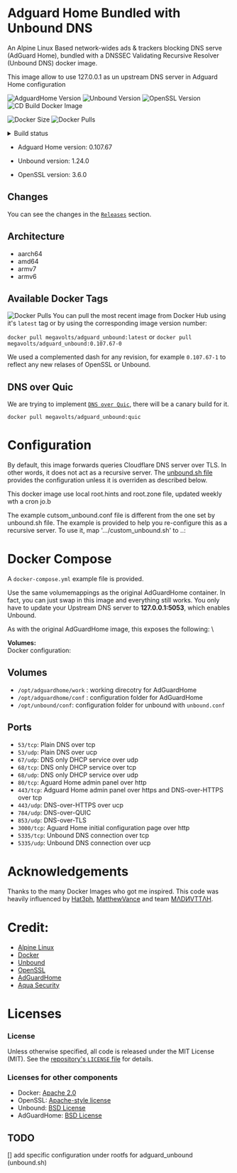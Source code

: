 Adguard Home Bundled with Unbound DNS
===========

An Alpine Linux Based network-wides ads & trackers blocking DNS serve (AdGuard Home), bundled with a DNSSEC Validating Recursive Resolver (Unbound DNS) docker image.

This image allow to use 127.0.0.1 as un upstream DNS server in Adguard Home configuration

![AdguardHome Version](https://img.shields.io/docker/v/megavolts/adguard_unbound?style=for-the-badge&label=megavolts/adguard_unbound)
![Unbound Version](https://img.shields.io/docker/v/megavolts/unbound?style=for-the-badge&label=megavolts/unbound)
![OpenSSL Version](https://img.shields.io/docker/v/megavolts/openssl-dockerbuildenv?style=for-the-badge&label=megavolts/openssl-dockerbuildenv)
![CD Build Docker Image](https://img.shields.io/github/actions/workflow/status/megavolts/adguard_unbound-docker/CD-30-tag_and_release.yaml?branch=main&style=for-the-badge&label=CD%20Build%20Docker%20Image)

![Docker Size](https://img.shields.io/docker/image-size/megavolts/adguard_unbound/latest?style=for-the-badge&label=Image%20%20Size)
![Docker Pulls](https://img.shields.io/docker/pulls/megavolts/adguard_unbound?style=for-the-badge&label=Image%20%20Pull)

<details> 
    
  <summary>Build status</summary><br>
  <!-- https://img.shields.io/badges/git-hub-actions-workflow-status -->

![CD Unbound Release Check](https://img.shields.io/github/actions/workflow/status/megavolts/adguard_unbound-docker/CD-10-upstream_release_check.yaml?branch=main&style=for-the-badge&label=CD%20Upstream%20Release%20Check)

![CD Build Docker Image](https://img.shields.io/github/actions/workflow/status/megavolts/adguard_unbound-docker/CD-20-build_adguard_unbound.yaml?branch=main&style=for-the-badge&label=CD%20Build%20Docker%20Image)

![CD Release Tag](https://img.shields.io/github/actions/workflow/status/megavolts/adguard_unbound-docker/CD-30-tag_and_release.yaml?branch=main&style=for-the-badge&label=CD%20Release%20Latest%20Tag)

<!-- ![CD Security Scan](https://img.shields.io/github/actions/workflow/status/megavolts/adguard_unbound-docker/CD-90-security_scan.yaml?branch=main&style=for-the-badge&label=CD%20Security%20Scan) -->

</details>

* Adguard Home version: 0.107.67

* Unbound version: 1.24.0

* OpenSSL version: 3.6.0

## Changes
You can see the changes in the [`Releases`](https://github.com/megavolts/adguard_unbound-docker/RELEASES.md) section.


## Architecture
- aarch64
- amd64
- armv7
- armv6


## Available Docker Tags
![Docker Pulls](https://img.shields.io/docker/pulls/megavolts/adguard_unbound)
 You can pull the most recent image from Docker Hub using it's `latest` tag or by using the corresponding image version number:

`docker pull megavolts/adguard_unbound:latest` or `docker pull megavolts/adguard_unbound:0.107.67-0`

We used a complemented dash for any revision, for example `0.107.67-1` to reflect any new relases of OpenSSL or Unbound. 

## DNS over Quic
We are trying to implement [`DNS over Quic`](https://unbound.docs.nlnetlabs.nl/en/latest/topics/privacy/dns-over-quic.html), there will be a canary build for it.

`docker pull megavolts/adguard_unbound:quic`

# Configuration
By default, this image forwards queries Cloudflare DNS server over TLS. In other words, it does not act as a recursive server. The [unbound.sh file]() provides the configuration unless it is overriden as described below. 

This docker image use local root.hints and root.zone file, updated weekly wth a cron jo.b

The example cutsom_unbound.conf file is different from the one set by unbound.sh file. The example is provided to help you re-configure this as a recursive server. To use it, map '.../custom_unbound.sh' to ..:

# Docker Compose
A `docker-compose.yml` example file is provided.

Use the same volumemappings as the original AdGuardHome container. In fact, you can just swap in this image and everything still works. You only have to update your Upstream DNS server to __127.0.0.1:5053__, which enables Unbound.

As with the original AdGuardHome image, this exposes the following: \

**Volumes:** \
Docker configuration:

## Volumes
* `/opt/adguardhome/work` : working direcotry for AdGuardHome
* `/opt/adguardhome/conf` : configuration folder for AdGuardHome
* `/opt/unbound/conf`: configuration folder for unbound with `unbound.conf`

## Ports
* `53/tcp`: Plain DNS over tcp
* `53/udp`: Plain DNS over ucp
* `67/udp`: DNS only DHCP service over udp
* `68/tcp`: DNS only DHCP service over tcp
* `68/udp`: DNS only DHCP service over udp
* `80/tcp`: Aguard Home admin panel over http
* `443/tcp`: Adguard Home admin panel over https and DNS-over-HTTPS over tcp
* `443/udp`: DNS-over-HTTPS over ucp
* `784/udp`: DNS-over-QUIC
* `853/udp`: DNS-over-TLS
* `3000/tcp`: Aguard Home initial configuration page over http
* `5335/tcp`: Unbound DNS connection over tcp
* `5335/udp`: Unbound DNS connection over ucp

# Acknowledgements

Thanks to the many Docker Images who got me inspired. This code was heavily influenced by [Hat3ph](https://github.com/hat3ph/adguard-unbound), [MatthewVance](https://github.com/MatthewVance/unbound-docker) and team [MΛDИVTTΛH](https://github.com/hat3ph/adguard-unbound).

# Credit:
- [Alpine Linux](https://www.alpinelinux.org/)
- [Docker](https://www.docker.com/)
- [Unbound](https://unbound.net/)
- [OpenSSL](https://www.openssl.org/)
- [AdGuardHome](https://github.com/AdguardTeam/AdGuardHome)
- [Aqua Security](https://trivy.dev/)

# Licenses

### License

Unless otherwise specified, all code is released under the MIT License (MIT).
See the [repository's `LICENSE`
file](https://github.com/megavolts/unbound-docker/blob/master/LICENSE) for
details.

### Licenses for other components

- Docker: [Apache 2.0](https://github.com/docker/docker/blob/master/LICENSE)
- OpenSSL: [Apache-style license](https://www.openssl.org/source/license.html)
- Unbound: [BSD License](https://unbound.nlnetlabs.nl/svn/trunk/LICENSE)
- AdGuardHome: [BSD License](https://unbound.nlnetlabs.nl/svn/trunk/LICENSE)


## TODO
[] add specific configuration under rootfs for adguard_unbound (unbound.sh)